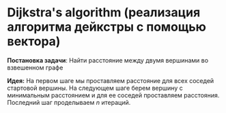 # Dijkstra's algorithm (реализация алгоритма дейкстры с помощью вектора)

<strong>Постановка задачи</strong>: Найти расстояние между двумя вершинами во взвешенном графе

<strong>Идея:</strong> На первом шаге мы проставляем расстояние для всех соседей стартовой вершины. На следующем шаге берем вершину с минимальным расстоянием и для ее соседей проставляем расстояния. Последний шаг проделываем $n$ итераций.
